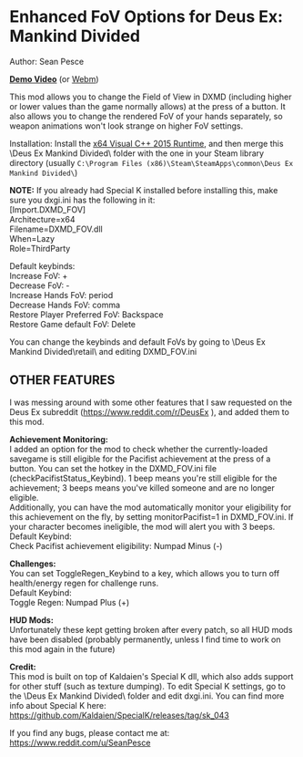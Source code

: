 # Enhanced FoV Options for Deus Ex: Mankind Divided  
Author: Sean Pesce

**[Demo Video](https://www.youtube.com/watch?v=qWjd7HO216A)** (or [Webm](https://gfycat.com/FavorableThoseEagle))



This mod allows you to change the Field of View in DXMD (including higher or lower values than the game normally allows) at the press of a button. It also allows you to change the rendered FoV of your hands separately, so weapon animations won't look strange on higher FoV settings.

Installation: Install the [x64 Visual C++ 2015 Runtime](https://www.microsoft.com/en-us/download/details.aspx?id=48145), and then merge this \Deus Ex Mankind Divided\ folder with the one in your Steam library directory (usually `C:\Program Files (x86)\Steam\SteamApps\common\Deus Ex Mankind Divided\`)

**NOTE:** If you already had Special K installed before installing this, make sure you dxgi.ini has the following in it:  
[Import.DXMD_FOV]  
Architecture=x64  
Filename=DXMD_FOV.dll  
When=Lazy  
Role=ThirdParty  

Default keybinds:  
Increase FoV: +  
Decrease FoV: -  
Increase Hands FoV: period  
Decrease Hands FoV: comma  
Restore Player Preferred FoV: Backspace  
Restore Game default FoV: Delete  

You can change the keybinds and default FoVs by going to \Deus Ex Mankind Divided\retail\ and editing DXMD_FOV.ini


## OTHER FEATURES  
I was messing around with some other features that I saw requested on the Deus Ex subreddit (https://www.reddit.com/r/DeusEx ), and added them to this mod.

**Achievement Monitoring:**  
I added an option for the mod to check whether the currently-loaded savegame is still eligible for the Pacifist achievement at the press of a button. You can set the hotkey in the DXMD_FOV.ini file (checkPacifistStatus_Keybind). 1 beep means you're still eligible for the achievement; 3 beeps means you've killed someone and are no longer eligible.  
Additionally, you can have the mod automatically monitor your eligibility for this achievement on the fly, by setting monitorPacifist=1 in DXMD_FOV.ini. If your character becomes ineligible, the mod will alert you with 3 beeps.  
Default Keybind:  
Check Pacifist achievement eligibility: Numpad Minus (-)


**Challenges:**  
You can set ToggleRegen_Keybind to a key, which allows you to turn off health/energy regen for challenge runs.  
Default Keybind:  
Toggle Regen: Numpad Plus (+)

**HUD Mods:**  
Unfortunately these kept getting broken after every patch, so all HUD mods have been disabled (probably permanently, unless I find time to work on this mod again in the future)


**Credit:**  
This mod is built on top of Kaldaien's Special K dll, which also adds support for other stuff (such as texture dumping). To edit Special K settings, go to the \Deus Ex Mankind Divided\ folder and edit dxgi.ini. You can find more info about Special K here: https://github.com/Kaldaien/SpecialK/releases/tag/sk_043



If you find any bugs, please contact me at:  
https://www.reddit.com/u/SeanPesce
